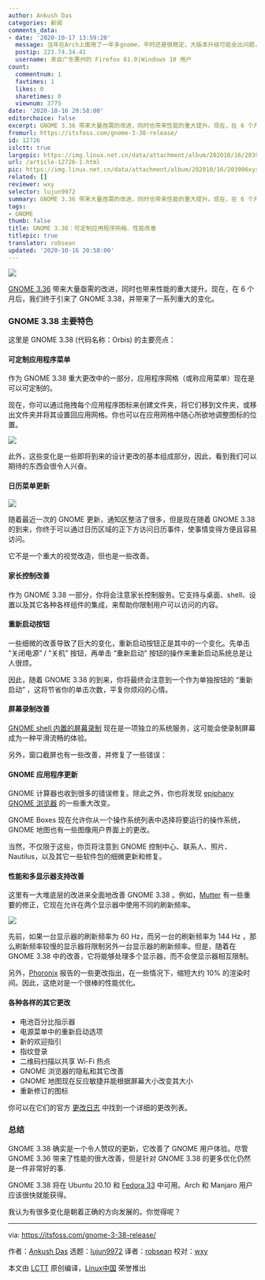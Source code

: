 ```yaml
---
author: Ankush Das
categories: 新闻
comments_data:
- date: '2020-10-17 13:59:20'
  message: 当年在Arch上面用了一年多gnome，平时还是很稳定，大版本升级可能会出问题，要等一段时间才被修复
  postip: 223.74.34.41
  username: 来自广东惠州的 Firefox 81.0|Windows 10 用户
count:
  commentnum: 1
  favtimes: 1
  likes: 0
  sharetimes: 0
  viewnum: 3775
date: '2020-10-16 20:58:00'
editorchoice: false
excerpt: GNOME 3.36 带来大量亟需的改进，同时也带来性能的重大提升。现在，在 6 个月后，我们终于引来了 GNOME 3.38，并带来了一系列重大的变化。
fromurl: https://itsfoss.com/gnome-3-38-release/
id: 12726
islctt: true
largepic: https://img.linux.net.cn/data/attachment/album/202010/16/203906xys0py0nvi1d01ss.jpg
url: /article-12726-1.html
pic: https://img.linux.net.cn/data/attachment/album/202010/16/203906xys0py0nvi1d01ss.jpg.thumb.jpg
related: []
reviewer: wxy
selector: lujun9972
summary: GNOME 3.36 带来大量亟需的改进，同时也带来性能的重大提升。现在，在 6 个月后，我们终于引来了 GNOME 3.38，并带来了一系列重大的变化。
tags:
- GNOME
thumb: false
title: GNOME 3.38：可定制应用程序网格、性能改善
titlepic: true
translator: robsean
updated: '2020-10-16 20:58:00'
---
```


![](/data/attachment/album/202010/16/203906xys0py0nvi1d01ss.jpg)


[GNOME 3.36](https://itsfoss.com/gnome-3-36-release/) 带来大量亟需的改进，同时也带来性能的重大提升。现在，在 6 个月后，我们终于引来了 GNOME 3.38，并带来了一系列重大的变化。


### GNOME 3.38 主要特色


这里是 GNOME 3.38 (代码名称：Orbis) 的主要亮点：






#### 可定制应用程序菜单


作为 GNOME 3.38 重大更改中的一部分，应用程序网格（或称应用菜单）现在是可以可定制的。


现在，你可以通过拖拽每个应用程序图标来创建文件夹，将它们移到文件夹，或移出文件夹并将其设置回应用网格。你也可以在应用网格中随心所欲地调整图标的位置。


![](/data/attachment/album/202010/16/210620kugfvjjfvuy4myfv.jpg)


此外，这些变化是一些即将到来的设计更改的基本组成部分，因此，看到我们可以期待的东西会很令人兴奋。


#### 日历菜单更新


![](/data/attachment/album/202010/16/210636nvcjancksr8a8ckr.png)


随着最近一次的 GNOME 更新，通知区整洁了很多，但是现在随着 GNOME 3.38 的到来，你终于可以通过日历区域的正下方访问日历事件，使事情变得方便且容易访问。


它不是一个重大的视觉改造，但也是一些改善。


#### 家长控制改善


作为 GNOME 3.38 一部分，你将会注意家长控制服务。它支持与桌面、shell、设置以及其它各种各样组件的集成，来帮助你限制用户可以访问的内容。


#### 重新启动按钮


一些细微的改善导致了巨大的变化，重新启动按钮正是其中的一个变化。先单击 “关闭电源” / “关机” 按钮，再单击 “重新启动” 按钮的操作来重新启动系统总是让人很烦。


因此，随着 GNOME 3.38 的到来，你将最终会注意到一个作为单独按钮的 “重新启动” ，这将节省你的单击次数，平复你烦闷的心情。


#### 屏幕录制改善


[GNOME shell 内置的屏幕录制](https://itsfoss.com/gnome-screen-recorder/) 现在是一项独立的系统服务，这可能会使录制屏幕成为一种平滑流畅的体验。


另外，窗口截屏也有一些改善，并修复了一些错误：






#### GNOME 应用程序更新


GNOME 计算器也收到很多的错误修复。除此之外，你也将发现 [epiphany GNOME 浏览器](https://en.wikipedia.org/wiki/GNOME_Web) 的一些重大改变。


GNOME Boxes 现在允许你从一个操作系统列表中选择将要运行的操作系统，GNOME 地图也有一些图像用户界面上的更改。


当然，不仅限于这些，你页将注意到 GNOME 控制中心、联系人、照片、Nautilus，以及其它一些软件包的细微更新和修复。


#### 性能和多显示器支持改善


这里有一大堆底层的改进来全面地改善 GNOME 3.38 。例如，[Mutter](https://en.wikipedia.org/wiki/Mutter_(software)) 有一些重要的修正，它现在允许在两个显示器中使用不同的刷新频率。


![](/data/attachment/album/202010/16/210656jiudw01ww6iz6bzn.jpg)


先前，如果一台显示器的刷新频率为 60 Hz，而另一台的刷新频率为 144 Hz ，那么刷新频率较慢的显示器将限制另外一台显示器的刷新频率。但是，随着在 GNOME 3.38 中的改善，它将能够处理多个显示器，而不会使显示器相互限制。


另外，[Phoronix](https://www.phoronix.com/scan.php?page=news_item&px=GNOME-3.38-Last-Min-Mutter) 报告的一些更改指出，在一些情况下，缩短大约 10% 的渲染时间。因此，这绝对是一个很棒的性能优化。


#### 各种各样的其它更改


* 电池百分比指示器
* 电源菜单中的重新启动选项
* 新的欢迎指引
* 指纹登录
* 二维码扫描以共享 Wi-Fi 热点
* GNOME 浏览器的隐私和其它改善
* GNOME 地图现在反应敏捷并能根据屏幕大小改变其大小
* 重新修订的图标


你可以在它们的官方 [更改日志](https://help.gnome.org/misc/release-notes/3.38) 中找到一个详细的更改列表。


### 总结


GNOME 3.38 确实是一个令人赞叹的更新，它改善了 GNOME 用户体验。尽管 GNOME 3.36 带来了性能的很大改善，但是针对 GNOME 3.38 的更多优化仍然是一件非常好的事.


GNOME 3.38 将在 Ubuntu 20.10 和 [Fedora 33](https://itsfoss.com/fedora-33/) 中可用。Arch 和 Manjaro 用户应该很快就能获得。


我认为有很多变化是朝着正确的方向发展的。你觉得呢？




---


via: <https://itsfoss.com/gnome-3-38-release/>


作者：[Ankush Das](https://itsfoss.com/author/ankush/) 选题：[lujun9972](https://github.com/lujun9972) 译者：[robsean](https://github.com/robsean) 校对：[wxy](https://github.com/wxy)


本文由 [LCTT](https://github.com/LCTT/TranslateProject) 原创编译，[Linux中国](https://linux.cn/) 荣誉推出